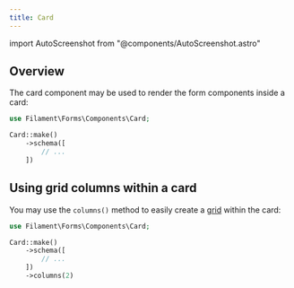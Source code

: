 ```yaml
---
title: Card
---
```

import AutoScreenshot from "@components/AutoScreenshot.astro"

## Overview

The card component may be used to render the form components inside a card:

```php
use Filament\Forms\Components\Card;

Card::make()
    ->schema([
        // ...
    ])
```

<AutoScreenshot name="forms/layout/card/simple" alt="Card" version="3.x" />

## Using grid columns within a card

You may use the `columns()` method to easily create a [grid](grid) within the card:

```php
use Filament\Forms\Components\Card;

Card::make()
    ->schema([
        // ...
    ])
    ->columns(2)
```
